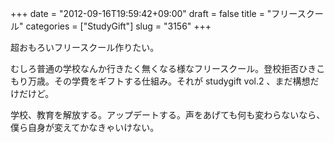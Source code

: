 +++
date = "2012-09-16T19:59:42+09:00"
draft = false
title = "フリースクール"
categories = ["StudyGift"]
slug = "3156"
+++

超おもろいフリースクール作りたい。

むしろ普通の学校なんか行きたく無くなる様なフリースクール。登校拒否ひきこもり万歳。その学費をギフトする仕組み。それが studygift vol.2 、まだ構想だけだけど。

学校、教育を解放する。アップデートする。声をあげても何も変わらないなら、僕ら自身が変えてかなきゃいけない。
